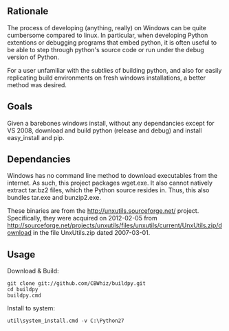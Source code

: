 Rationale
---------

The process of developing (anything, really) on Windows can be quite
cumbersome compared to linux. In particular, when developing Python extentions
or debugging programs that embed python, it is often useful to be able to step through
python's source code or run under the debug version of Python.

For a user unfamiliar with the subtlies of building python, and also for easily replicating
build environments on fresh windows installations, a better method was desired.

Goals
------------

Given a barebones windows install, without any dependancies except for VS 2008, download
and build python (release and debug) and install easy_install and pip.


Dependancies
------------

Windows has no command line method to download executables from the internet. As such,
this project packages wget.exe. It also cannot natively extract tar.bz2 files, which the
Python source resides in. Thus, this also bundles tar.exe and bunzip2.exe.

These binaries are from the http://unxutils.sourceforge.net/ project. Specifically, they were
acquired on 2012-02-05 from http://sourceforge.net/projects/unxutils/files/unxutils/current/UnxUtils.zip/download
in the file UnxUtils.zip dated 2007-03-01.

Usage
-----

Download & Build:

    git clone git://github.com/CBWhiz/buildpy.git
    cd buildpy
    buildpy.cmd

Install to system:

    util\system_install.cmd -v C:\Python27

